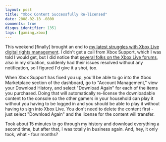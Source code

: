 ```yaml
---
layout: post
title: "Xbox Content Successfully Re-licensed"
date: 2008-02-18 -0800
comments: true
disqus_identifier: 1351
tags: [gaming,xbox]
---
```

This weekend [finally] brought an end to [my latest struggles with Xbox
Live digital rights
management](/archive/2008/01/28/status-on-xbox-live-drm-and-dashboard-problems.aspx).
I didn't get a call from Xbox Support, which I was told I would get, but
I did notice that [several folks on the Xbox Live
forums](http://forums.xbox.com/18348208/ShowPost.aspx), also in my
situation, suddenly had their issues resolved without any notification,
so I figured I'd give it a shot, too.

When Xbox Support has fixed you up, you'll be able to go into the Xbox
Marketplace section of the dashboard, go to "Account Management," view
your Download History, and select "Download Again" for each of the items
you purchased. Doing that will automatically re-license the downloadable
content to the console so the other gamers in your household can play it
without you having to be logged in and you should be able to play it
without having to sign into Xbox Live. You don't need to delete the
content first - just select "Download Again" and the license for the
content will transfer.

Took about 15 minutes to go through my history and download everything a
second time, but after that, I was totally in business again. And, hey,
it only took, what - four months?


